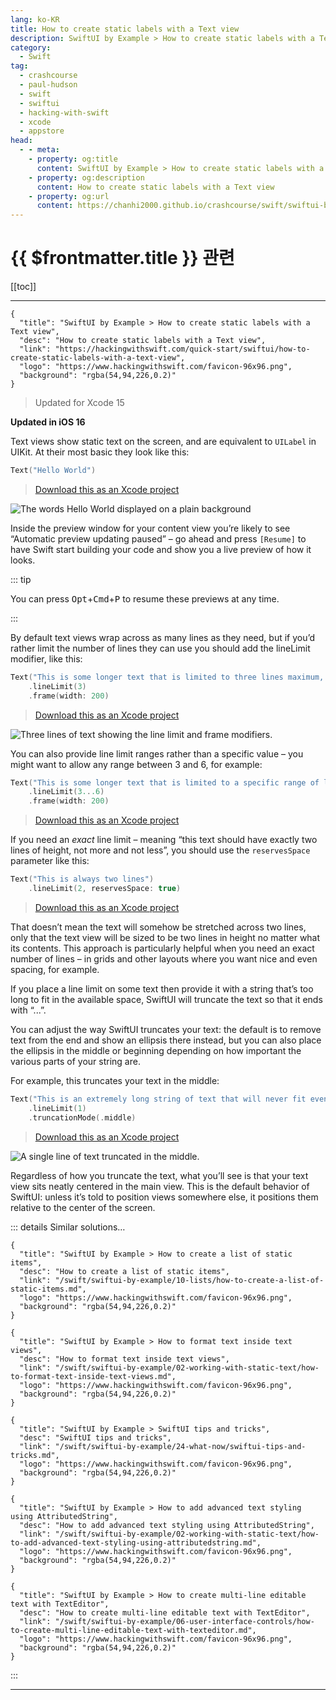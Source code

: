 ```yaml
---
lang: ko-KR
title: How to create static labels with a Text view
description: SwiftUI by Example > How to create static labels with a Text view
category:
  - Swift
tag: 
  - crashcourse
  - paul-hudson
  - swift
  - swiftui
  - hacking-with-swift
  - xcode
  - appstore
head:
  - - meta:
    - property: og:title
      content: SwiftUI by Example > How to create static labels with a Text view
    - property: og:description
      content: How to create static labels with a Text view
    - property: og:url
      content: https://chanhi2000.github.io/crashcourse/swift/swiftui-by-example/02-working-with-static-text/how-to-create-static-labels-with-a-text-view.html
---
```


# {{ $frontmatter.title }} 관련

[[toc]]

---

```component VPCard
{
  "title": "SwiftUI by Example > How to create static labels with a Text view",
  "desc": "How to create static labels with a Text view",
  "link": "https://hackingwithswift.com/quick-start/swiftui/how-to-create-static-labels-with-a-text-view",
  "logo": "https://www.hackingwithswift.com/favicon-96x96.png",
  "background": "rgba(54,94,226,0.2)"
}
```

> Updated for Xcode 15

**Updated in iOS 16**

Text views show static text on the screen, and are equivalent to `UILabel` in UIKit. At their most basic they look like this:

```swift
Text("Hello World")
```

> [<FontIcon icon="fas fa-file-zipper"/>Download this as an Xcode project](https://www.hackingwithswift.com/files/projects/swiftui/how-to-create-static-labels-with-a-text-view-1.zip)

![The words Hello World displayed on a plain background](https://www.hackingwithswift.com/img/books/quick-start/swiftui/how-to-create-static-labels-with-a-text-view-1~dark.png)

Inside the preview window for your content view you’re likely to see “Automatic preview updating paused” – go ahead and press <FontIcon icon="iconfont icon-select"/>`[Resume]` to have Swift start building your code and show you a live preview of how it looks.

::: tip

You can press <kbd>Opt</kbd>+<kbd>Cmd</kbd>+<kbd>P</kbd> to resume these previews at any time.

:::

By default text views wrap across as many lines as they need, but if you’d rather limit the number of lines they can use you should add the lineLimit modifier, like this:

```swift
Text("This is some longer text that is limited to three lines maximum, so anything more than that will cause the text to clip.")
    .lineLimit(3)
    .frame(width: 200)
```

> [<FontIcon icon="fas fa-file-zipper"/>Download this as an Xcode project](https://www.hackingwithswift.com/files/projects/swiftui/how-to-create-static-labels-with-a-text-view-2.zip)

![Three lines of text showing the line limit and frame modifiers.](https://www.hackingwithswift.com/img/books/quick-start/swiftui/how-to-create-static-labels-with-a-text-view-2~dark.png)

You can also provide line limit ranges rather than a specific value – you might want to allow any range between 3 and 6, for example:

```swift
Text("This is some longer text that is limited to a specific range of lines, so anything more than six lines will cause the text to clip.")
    .lineLimit(3...6)
    .frame(width: 200)
```

> [<FontIcon icon="fas fa-file-zipper"/>Download this as an Xcode project](https://www.hackingwithswift.com/files/projects/swiftui/how-to-create-static-labels-with-a-text-view-3.zip)

If you need an _exact_ line limit – meaning “this text should have exactly two lines of height, not more and not less”, you should use the `reservesSpace` parameter like this:

```swift
Text("This is always two lines")
    .lineLimit(2, reservesSpace: true)
```

> [<FontIcon icon="fas fa-file-zipper"/>Download this as an Xcode project](https://www.hackingwithswift.com/files/projects/swiftui/how-to-create-static-labels-with-a-text-view-3.zip)

That doesn’t mean the text will somehow be stretched across two lines, only that the text view will be sized to be two lines in height no matter what its contents. This approach is particularly helpful when you need an exact number of lines – in grids and other layouts where you want nice and even spacing, for example.

If you place a line limit on some text then provide it with a string that’s too long to fit in the available space, SwiftUI will truncate the text so that it ends with “...”.

You can adjust the way SwiftUI truncates your text: the default is to remove text from the end and show an ellipsis there instead, but you can also place the ellipsis in the middle or beginning depending on how important the various parts of your string are.

For example, this truncates your text in the middle:

```swift
Text("This is an extremely long string of text that will never fit even the widest of iOS devices even if the user has their Dynamic Type setting as small as is possible, so in theory it should definitely demonstrate truncationMode().")
    .lineLimit(1)
    .truncationMode(.middle)
```

> [<FontIcon icon="fas fa-file-zipper"/>Download this as an Xcode project](https://www.hackingwithswift.com/files/projects/swiftui/how-to-create-static-labels-with-a-text-view-4.zip)

![A single line of text truncated in the middle.](https://www.hackingwithswift.com/img/books/quick-start/swiftui/how-to-create-static-labels-with-a-text-view-3~dark.png)

Regardless of how you truncate the text, what you’ll see is that your text view sits neatly centered in the main view. This is the default behavior of SwiftUI: unless it’s told to position views somewhere else, it positions them relative to the center of the screen.

::: details Similar solutions…

```component VPCard
{
  "title": "SwiftUI by Example > How to create a list of static items",
  "desc": "How to create a list of static items",
  "link": "/swift/swiftui-by-example/10-lists/how-to-create-a-list-of-static-items.md",
  "logo": "https://www.hackingwithswift.com/favicon-96x96.png",
  "background": "rgba(54,94,226,0.2)"
}
```

```component VPCard
{
  "title": "SwiftUI by Example > How to format text inside text views",
  "desc": "How to format text inside text views",
  "link": "/swift/swiftui-by-example/02-working-with-static-text/how-to-format-text-inside-text-views.md",
  "logo": "https://www.hackingwithswift.com/favicon-96x96.png",
  "background": "rgba(54,94,226,0.2)"
}
```

```component VPCard
{
  "title": "SwiftUI by Example > SwiftUI tips and tricks",
  "desc": "SwiftUI tips and tricks",
  "link": "/swift/swiftui-by-example/24-what-now/swiftui-tips-and-tricks.md",
  "logo": "https://www.hackingwithswift.com/favicon-96x96.png",
  "background": "rgba(54,94,226,0.2)"
}
```

```component VPCard
{
  "title": "SwiftUI by Example > How to add advanced text styling using AttributedString",
  "desc": "How to add advanced text styling using AttributedString",
  "link": "/swift/swiftui-by-example/02-working-with-static-text/how-to-add-advanced-text-styling-using-attributedstring.md",
  "logo": "https://www.hackingwithswift.com/favicon-96x96.png",
  "background": "rgba(54,94,226,0.2)"
}
```

```component VPCard
{
  "title": "SwiftUI by Example > How to create multi-line editable text with TextEditor",
  "desc": "How to create multi-line editable text with TextEditor",
  "link": "/swift/swiftui-by-example/06-user-interface-controls/how-to-create-multi-line-editable-text-with-texteditor.md",
  "logo": "https://www.hackingwithswift.com/favicon-96x96.png",
  "background": "rgba(54,94,226,0.2)"
}
```

:::

---

<TagLinks />